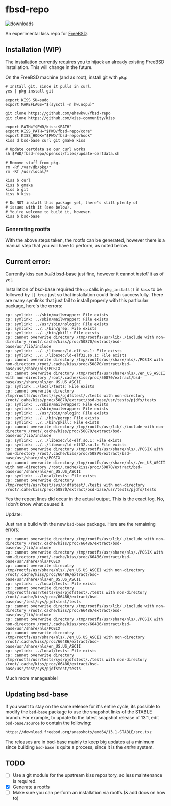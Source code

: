 # fbsd-repo

![downloads](https://img.shields.io/github/downloads/ehawkvu/fbsd-repo/total.svg)

An experimental kiss repo for [FreeBSD](https://freebsd.org).

## Installation (WIP)

The installation currently requires you to hijack an already existing
FreeBSD installation. This will change in the future.

On the FreeBSD machine (and as root), install git with `pkg`:

```shell
# Install git, since it pulls in curl.
yes | pkg install git

export KISS_SU=sudo
export MAKEFLAGS="$(sysctl -n hw.ncpu)"

git clone https://github.com/ehawkvu/fbsd-repo
git clone https://github.com/kiss-community/kiss

export PATH="$PWD/kiss:$PATH"
export KISS_PATH="$PWD/fbsd-repo/core"
export KISS_HOOK="$PWD/fbsd-repo/hook"
kiss d bsd-base curl git gmake kiss

# Update certdata so our curl works
sh $PWD/fbsd-repo/openssl/files/update-certdata.sh

# Remove stuff from pkg.
rm -Rf /var/db/pkg/*
rm -Rf /usr/local/*

kiss b curl
kiss b gmake
kiss b git
kiss b kiss

# Do NOT install this package yet, there's still plenty of
# issues with it (see below).
# You're welcome to build it, however.
kiss b bsd-base
```

### Generating rootfs

With the above steps taken, the rootfs can be generated, however
there is a manual step that you will have to perform, as noted below.


## Current error:

Currently kiss can *build* bsd-base just fine, however it cannot *install* it as of yet.

Installation of bsd-base required the `cp` calls in `pkg_install()` in `kiss` to be followed by `|| true` just so that installation could finish successfully. There are many symlinks that just fail to install properly with this particular package, here's the errors:

```
cp: symlink: ../sbin/mailwrapper: File exists
cp: symlink: ../sbin/mailwrapper: File exists
cp: symlink: ../usr/sbin/nologin: File exists
cp: symlink: ../../bin/grep: File exists
cp: symlink: ../../bin/pkill: File exists
cp: cannot overwrite directory /tmp/rootfs/usr/lib/./include with non-directory /root/.cache/kiss/proc/50870/extract/bsd-base/usr/lib/include
cp: symlink: ../../libexec/ld-elf.so.1: File exists
cp: symlink: ../../libexec/ld-elf32.so.1: File exists
cp: cannot overwrite directory /tmp/rootfs/usr/share/nls/./POSIX with non-directory /root/.cache/kiss/proc/50870/extract/bsd-base/usr/share/nls/POSIX
cp: cannot overwrite directory /tmp/rootfs/usr/share/nls/./en_US_ASCII with non-directory /root/.cache/kiss/proc/50870/extract/bsd-base/usr/share/nls/en_US.US_ASCII
cp: symlink ../local/tests: File exists
cp: cannot overwrite directory /tmp/rootfs/usr/test/sys/pjdfstest/./tests with non-directory /root/.cahe/kiss/proc/50870/extract/bsd-base/usr/tests/pjdfs/tests
cp: symlink: ../sbin/mailwrapper: File exists
cp: symlink: ../sbin/mailwrapper: File exists
cp: symlink: ../usr/sbin/nologin: File exists
cp: symlink: ../../bin/pgrep: File exists
cp: symlink: ../../bin/pkill: File exists
cp: cannot overwrite directory /tmp/rootfs/usr/lib/./include with non-directory /root/.cache/kiss/proc/50870/extract/bsd-base/usr/lib/include
cp: symlink: ../../libexec/ld-elf.so.1: File exists
cp: symlink: ../../libexec/ld-elf32.so.1: File exists
cp: cannot overwrite directory /tmp/rootfs/usr/share/nls/./POSIX with non-directory /root/.cache/kiss/proc/50870/extract/bsd-base/usr/share/nls/POSIX
cp: cannot overwrite directory /tmp/rootfs/usr/share/nls/./en_US_ASCII with non-directory /root/.cache/kiss/proc/50870/extract/bsd-base/usr/share/nls/en_US.US_ASCII
cp: symlink: ../local/tests: File exists
cp: cannot overwrite directory /tmp/rootfs/usr/test/sys/pjdfstest/./tests with non-directory /root/.cahe/kiss/proc/50870/extract/bsd-base/usr/tests/pjdfs/tests
```

Yes the repeat lines did occur in the actual output. This is
the exact log. No, I don't know what caused it.

Update:

Just ran a build with the new `bsd-base` package. Here are the remaining errors:

```
cp: cannot overwrite directory /tmp/rootfs/usr/lib/./include with non-directory /root/.cache/kiss/proc/66486/extract/bsd-base/usr/lib/include
cp: cannot overwrite directory /tmp/rootfs/usr/share/nls/./POSIX with non-directory /root/.cache/kiss/proc/66486/extract/bsd-base/usr/share/nls/POSIX
cp: cannot overwrite direcotry /tmp/rootfs/usr/share/nls/./en_US.US_ASCII with non-directory /root/.cache/kiss/proc/66486/extract/bsd-base/usr/share/nls/en_US.US_ASCII
cp: symlink: ../local/tests: File exists
cp: cannot overwrite directory /tmp/rootfs/usr/tests/sys/pjdfstest/./tests with non-directory /root/.cache/kiss/proc/66486/extract/bsd-base/usr/test/sys/pjdfstest/tests
cp: cannot overwrite directory /tmp/rootfs/usr/lib/./include with non-directory /root/.cache/kiss/proc/66486/extract/bsd-base/usr/lib/include
cp: cannot overwrite directory /tmp/rootfs/usr/share/nls/./POSIX with non-directory /root/.cache/kiss/proc/66486/extract/bsd-base/usr/share/nls/POSIX
cp: cannot overwrite direcotry /tmp/rootfs/usr/share/nls/./en_US.US_ASCII with non-directory /root/.cache/kiss/proc/66486/extract/bsd-base/usr/share/nls/en_US.US_ASCII
cp: symlink: ../local/tests: File exists
cp: cannot overwrite directory /tmp/rootfs/usr/tests/sys/pjdfstest/./tests with non-directory /root/.cache/kiss/proc/66486/extract/bsd-base/usr/test/sys/pjdfstest/tests
```

Much more manageable!

## Updating bsd-base

If you want to stay on the same release for it's entire cycle, its possible
to modify the `bsd-base` package to use the snapshot links of the STABLE
branch. For example, to update to the latest snapshot release of 13.1, edit
`bsd-base/source` to contain the following:

```
https://download.freebsd.org/snapshots/amd64/13.1-STABLE/src.txz
```

The releases are in bsd-base mainly to keep big updates at a minimum since
building `bsd-base` is quite a process, since it is the *entire* system.

## TODO
* [ ] Use a git module for the upstream kiss repository, so less maintenance is required.
* [x] Generate a rootfs
* [ ] Make sure you can perform an installation via rootfs (& add docs on how to)
